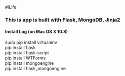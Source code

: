 #iLife

### This is app is built with Flask, MongoDB, Jinja2






#### Install Log (on Mac OS X 10.8)

sudo pip install virtualenv  
pip install flask  
pip install flask-script  
pip install WTForms  
pip install mongoengine  
pip install flask_mongoengine

